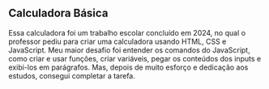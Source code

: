 ## Calculadora Básica
Essa calculadora foi um trabalho escolar concluído em 2024, no qual o professor pediu para criar uma calculadora usando HTML, CSS e JavaScript. Meu maior desafio foi entender os comandos do JavaScript, como criar e usar funções, criar variáveis, pegar os conteúdos dos inputs e exibi-los em parágrafos. Mas, depois de muito esforço e dedicação aos estudos, consegui completar a tarefa.
